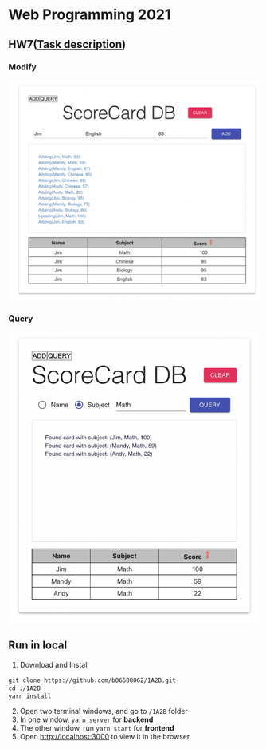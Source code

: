 # Web Programming 2021

## HW7([Task description](https://github.com/b06608062/scorecord-database-system/blob/master/hw7.pdf))
### Modify
![This is an image](https://github.com/b06608062/scorecord-database-system/blob/master/demo_image/截圖%202022-03-25%20下午7.54.37.png)
### Query
![This is an image](https://github.com/b06608062/scorecord-database-system/blob/master/demo_image/截圖%202022-03-25%20下午7.55.08.png)

## Run in local
1. Download and Install
```
git clone https://github.com/b06608062/1A2B.git
cd ./1A2B
yarn install
```
2. Open two terminal windows, and go to ```/1A2B``` folder
3. In one window, ```yarn server``` for **backend**
4. The other window, run ```yarn start``` for **frontend**
5. Open [http://localhost:3000](http://localhost:3000) to view it in the browser.
